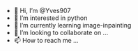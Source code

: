 - 👋 Hi, I’m @Yves907
- 👀 I’m interested in python
- 🌱 I’m currently learning image-inpainting
- 💞️ I’m looking to collaborate on ...
- 📫 How to reach me ...

<!---
Yves907/Yves907 is a ✨ special ✨ repository because its `README.md` (this file) appears on your GitHub profile.
You can click the Preview link to take a look at your changes.
--->
